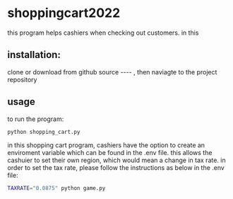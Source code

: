 # shoppingcart2022
this program helps cashiers when checking out customers. in this  


## installation: 
clone or download from github source ---- , then naviagte to the project repository 


## usage 

to run the program:

```sh
python shopping_cart.py
```


in this shopping cart program, cashiers have the option to create an enviroment variable   which can be found in the .env file. this allows the cashuier to set their own region, which would mean a change in tax rate. in order to set the tax rate, please follow the instructions as below in the .env file: 

```sh 
TAXRATE="0.0875" python game.py
````

